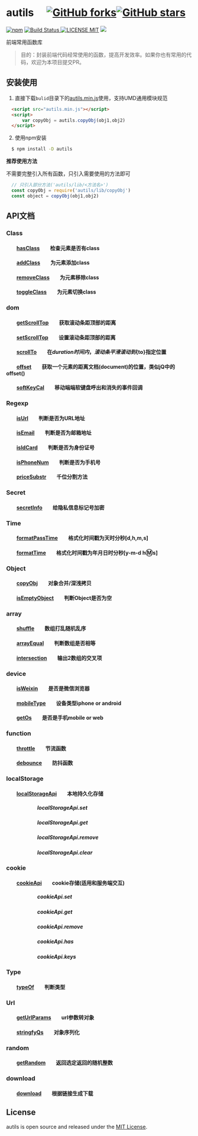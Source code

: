# autils &emsp;[![GitHub forks](https://img.shields.io/github/forks/zhangkun-Jser/autils.svg?style=social&label=Fork)](https://www.npmjs.com/package/autils)[![GitHub stars](https://img.shields.io/github/stars/zhangkun-Jser/autils.svg?style=social&label=Stars)](https://www.npmjs.com/package/autils)
[![npm](https://img.shields.io/npm/dw/autils.svg)](https://www.npmjs.com/package/autils)
[![Build Status](https://img.shields.io/appveyor/ci/gruntjs/grunt/master.svg) ![LICENSE MIT](https://img.shields.io/npm/l/express.svg)](https://www.npmjs.com/package/autils) ![](https://img.shields.io/npm/v/autils.svg)

 
前端常用函数库  

> 目的：封装前端代码经常使用的函数，提高开发效率。如果你也有常用的代码，欢迎为本项目提交PR。

## 安装使用

1. 直接下载`bulid`目录下的[autils.min.js](https://github.com/zhangkun-Jser/autils/blob/master/build/autils.min.js)使用，支持UMD通用模块规范  

``` html
  <script src="autils.min.js"></script>
  <script>
      var copyObj = autils.copyObj(obj1,obj2)
  </script>
```

2. 使用npm安装
``` bash
  $ npm install -D autils
```

**推荐使用方法**  

不需要完整引入所有函数，只引入需要使用的方法即可
``` javascript
  // 只引入部分方法('autils/lib/<方法名>')
  const copyObj = require('autils/lib/copyObj')
  const object = copyObj(obj1,obj2)
```

## API文档
### Class
#### &emsp;&emsp;[hasClass][hasClass]&emsp;&emsp;检查元素是否有class
#### &emsp;&emsp;[addClass][addClass]&emsp;&emsp;为元素添加class
#### &emsp;&emsp;[removeClass][removeClass]&emsp;&emsp;为元素移除class
#### &emsp;&emsp;[toggleClass][toggleClass]&emsp;&emsp;为元素切换class

### dom
#### &emsp;&emsp;[getScrollTop][getScrollTop]&emsp;&emsp;获取滚动条距顶部的距离
#### &emsp;&emsp;[setScrollTop][setScrollTop]&emsp;&emsp;设置滚动条距顶部的距离
#### &emsp;&emsp;[scrollTo][scrollTo]&emsp;&emsp;在${duration}时间内，滚动条平滑滚动到${to}指定位置
#### &emsp;&emsp;[offset][offset]&emsp;&emsp;获取一个元素的距离文档(document)的位置，类似jQ中的offset()
#### &emsp;&emsp;[softKeyCal][softKeyCal]&emsp;&emsp;移动端端软键盘呼出和消失的事件回调

### Regexp  
#### &emsp;&emsp;[isUrl][isUrl]&emsp;&emsp;判断是否为URL地址
#### &emsp;&emsp;[isEmail][isEmail]&emsp;&emsp;判断是否为邮箱地址 
#### &emsp;&emsp;[isIdCard][isIdCard]&emsp;&emsp;判断是否为身份证号
#### &emsp;&emsp;[isPhoneNum][isPhoneNum]&emsp;&emsp;判断是否为手机号  
#### &emsp;&emsp;[priceSubstr][priceSubstr]&emsp;&emsp;千位分割方法

### Secret
#### &emsp;&emsp;[secretInfo][secretInfo]&emsp;&emsp;给隐私信息标记号加密

### Time  
#### &emsp;&emsp;[formatPassTime][formatPassTime]&emsp;&emsp;格式化时间戳为天时分秒[d,h,m,s]
#### &emsp;&emsp;[formatTime][formatTime]&emsp;&emsp;格式化时间戳为年月日时分秒[y-m-d h:m:s]

### Object  
#### &emsp;&emsp;[copyObj][copyObj]&emsp;&emsp;对象合并/深浅拷贝
#### &emsp;&emsp;[isEmptyObject][isEmptyObject]&emsp;&emsp;判断Object是否为空

### array 
#### &emsp;&emsp;[shuffle][shuffle]&emsp;&emsp;数组打乱随机乱序
#### &emsp;&emsp;[arrayEqual][arrayEqual]&emsp;&emsp;判断数组是否相等
#### &emsp;&emsp;[intersection][intersection]&emsp;&emsp;输出2数组的交叉项

### device  
#### &emsp;&emsp;[isWeixin][isWeixin]&emsp;&emsp;是否是微信浏览器
#### &emsp;&emsp;[mobileType][mobileType]&emsp;&emsp;设备类型iphone or android
#### &emsp;&emsp;[getOs][getOs]&emsp;&emsp;是否是手机mobile or web

### function  
#### &emsp;&emsp;[throttle][throttle]&emsp;&emsp;节流函数
#### &emsp;&emsp;[debounce][debounce]&emsp;&emsp;防抖函数

### localStorage
#### &emsp;&emsp;[localStorageApi][localStorageApi]&emsp;&emsp;本地持久化存储
##### &emsp;&emsp;&emsp;&emsp;&emsp;&emsp;localStorageApi.set
##### &emsp;&emsp;&emsp;&emsp;&emsp;&emsp;localStorageApi.get
##### &emsp;&emsp;&emsp;&emsp;&emsp;&emsp;localStorageApi.remove
##### &emsp;&emsp;&emsp;&emsp;&emsp;&emsp;localStorageApi.clear

### cookie
#### &emsp;&emsp;[cookieApi][cookieApi]&emsp;&emsp;cookie存储(适用和服务端交互)
##### &emsp;&emsp;&emsp;&emsp;&emsp;&emsp;cookieApi.set
##### &emsp;&emsp;&emsp;&emsp;&emsp;&emsp;cookieApi.get
##### &emsp;&emsp;&emsp;&emsp;&emsp;&emsp;cookieApi.remove
##### &emsp;&emsp;&emsp;&emsp;&emsp;&emsp;cookieApi.has
##### &emsp;&emsp;&emsp;&emsp;&emsp;&emsp;cookieApi.keys

### Type
#### &emsp;&emsp;[typeOf][typeOf]&emsp;&emsp;判断类型

### Url
#### &emsp;&emsp;[getUrlParams][getUrlParams]&emsp;&emsp;url参数转对象
#### &emsp;&emsp;[stringfyQs][stringfyQs]&emsp;&emsp;对象序列化

### random 
#### &emsp;&emsp;[getRandom][getRandom]&emsp;&emsp;返回选定返回的随机整数

### download 
#### &emsp;&emsp;[download][download]&emsp;&emsp;根据链接生成下载

[hasClass]:https://github.com/zhangkun-Jser/autils/blob/master/lib/hasClass.js
[addClass]:https://github.com/zhangkun-Jser/autils/blob/master/lib/addClass.js
[removeClass]:https://github.com/zhangkun-Jser/autils/blob/master/lib/removeClass.js
[toggleClass]:https://github.com/zhangkun-Jser/autils/blob/master/lib/toggleClass.js
[arrayEqual]:https://github.com/zhangkun-Jser/autils/blob/master/lib/arrayEqual.js
[getRandom]:https://github.com/zhangkun-Jser/autils/blob/master/src/random/getRandom.js
[shuffle]:https://github.com/zhangkun-Jser/autils/blob/master/src/array/shuffle.js
[throttle]:https://github.com/zhangkun-Jser/autils/blob/master/src/function/throttle.js
[debounce]:https://github.com/zhangkun-Jser/autils/blob/master/src/function/debounce.js
[getScrollTop]:https://github.com/zhangkun-Jser/autils/blob/master/src/dom/getScrollTop.js
[offset]:https://github.com/zhangkun-Jser/autils/blob/master/src/dom/offset.js
[scrollTo]:https://github.com/zhangkun-Jser/autils/blob/master/src/dom/scrollTo.js
[setScrollTop]:https://github.com/zhangkun-Jser/autils/blob/master/src/dom/setScrollTop.js
[softKeyCal]:https://github.com/zhangkun-Jser/autils/blob/master/src/dom/softKeyCal.js
[isWeixin]:https://github.com/zhangkun-Jser/autils/blob/master/src/device/isWeixin.js
[mobileType]:https://github.com/zhangkun-Jser/autils/blob/master/src/device/mobileType.js
[getOs]:https://github.com/zhangkun-Jser/autils/blob/master/src/device/getOs.js
[secretInfo]:https://github.com/zhangkun-Jser/autils/blob/master/src/secret/secretInfo.js
[typeOf]:https://github.com/zhangkun-Jser/autils/blob/master/src/type/typeOf.js
[copyObj]:https://github.com/zhangkun-Jser/autils/blob/master/src/object/copyObj.js
[isEmail]:https://github.com/zhangkun-Jser/autils/blob/master/src/regexp/isEmail.js
[isIdCard]:https://github.com/zhangkun-Jser/autils/blob/master/src/regexp/isIdCard.js
[isPhoneNum]:https://github.com/zhangkun-Jser/autils/blob/master/src/regexp/isPhoneNum.js
[isUrl]:https://github.com/zhangkun-Jser/autils/blob/master/src/regexp/isUrl.js
[priceSubstr]:https://github.com/zhangkun-Jser/autils/blob/master/src/regexp/priceSubstr.js
[formatPassTime]:https://github.com/zhangkun-Jser/autils/blob/master/src/time/formatPassTime.js
[formatTime]:https://github.com/zhangkun-Jser/autils/blob/master/src/time/formatTime.js
[getUrlParams]:https://github.com/zhangkun-Jser/autils/blob/master/src/url/getUrlParams.js
[stringfyQs]:https://github.com/zhangkun-Jser/autils/blob/master/src/url/stringfyQs.js
[localStorageApi]:https://github.com/zhangkun-Jser/autils/blob/master/src/stroge/localStorage.js
[cookieApi]:https://github.com/zhangkun-Jser/autils/blob/master/src/cookie/cookie.js
[intersection]:https://github.com/zhangkun-Jser/autils/blob/master/src/array/intersection.js
[download]:https://github.com/zhangkun-Jser/autils/blob/master/src/download/download.js
[isEmptyObject]:https://github.com/zhangkun-Jser/autils/blob/master/src/object/isEmptyObject.js


## License
autils is open source and released under the [MIT License](LICENSE).